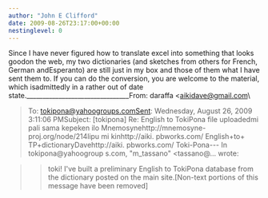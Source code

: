 ```yaml
---
author: "John E Clifford"
date: 2009-08-26T23:17:00+00:00
nestinglevel: 0
---
```

Since I have never figured how to translate excel into something that looks goodon the web, my two dictionaries (and sketches from others for French, German andEsperanto) are still just in my box and those of them what I have sent them to. If you can do the conversion, you are welcome to the material, which isadmittedly in a rather out of date state.\_\_\_\_\_\_\_\_\_\_\_\_\_\_\_\_\_\_\_\_\_\_\_\_\_\_\_\_\_\_\_\_From: daraffa <[aikidave@gmail.com](mailto://aikidave@gmail.com)\
>To: [tokipona@yahoogroups.comSent](mailto://tokipona@yahoogroups.comSent): Wednesday, August 26, 2009 3:11:06 PMSubject: \[tokipona\] Re: English to TokiPona file uploadedmi pali sama kepeken ilo Mnemosynehttp://mnemosyne-proj.org/node/214lipu mi kinhttp://aiki. pbworks.com/ English+to+ TP+dictionaryDavehttp://aiki. pbworks.com/ Toki-Pona---
 In tokipona@yahoogroup s.com, "m\_tassano" <tassano@... 
> wrote:

>> toki!
>> I've built a preliminary English to TokiPona database from the
> dictionary posted on the main site.\[Non-text portions of this message have been removed\]